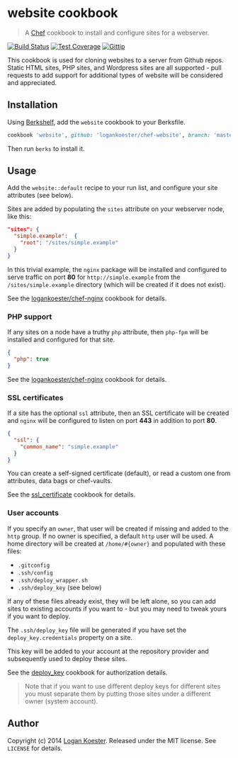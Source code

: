 # website cookbook
> A [Chef](http://getchef.com/) cookbook to install and configure sites for a webserver.

[![Build Status](http://ci.ldk.io/logankoester/chef-website/badge)](http://ci.ldk.io/logankoester/chef-website/)
[![Test Coverage](https://codeclimate.com/github/logankoester/chef-website/badges/coverage.svg)](https://codeclimate.com/github/logankoester/chef-website)
[![Gittip](http://img.shields.io/gittip/logankoester.png)](https://www.gittip.com/logankoester/)

This cookbook is used for cloning websites to a server from Github repos. Static HTML sites, PHP sites, and Wordpress sites are all supported - pull requests to add support for additional types of website will be considered and appreciated.

## Installation

Using [Berkshelf](http://berkshelf.com/), add the `website` cookbook to your Berksfile.

```ruby
cookbook 'website', github: 'logankoester/chef-website', branch: 'master'
```
Then run `berks` to install it.

## Usage

Add the `website::default` recipe to your run list, and configure your site attributes (see below).

Sites are added by populating the `sites` attribute on your webserver node, like this:

```json
"sites": {
  "simple.example":  {
    "root": "/sites/simple.example"
  }
}
```

In this trivial example, the `nginx` package will be installed and configured to serve traffic on port **80** for `http://simple.example` from the `/sites/simple.example` directory (which will be created if it does not exist).

See the [logankoester/chef-nginx](github.com/logankoester/chef-nginx) cookbook for details.

### PHP support

If any sites on a node have a truthy `php` attribute, then `php-fpm` will be installed and configured for that site.

```json
{ 
  "php": true
}
```

See the [logankoester/chef-nginx](github.com/logankoester/chef-nginx) cookbook for details.

### SSL certificates

If a site has the optional `ssl` attribute, then an SSL certificate will be created and `nginx` will be configured to listen on port **443** in addition to port **80**.

```json
{ 
  "ssl": {
    "common_name": "simple.example"
  }
}
```

You can create a self-signed certificate (default), or read a custom one from attributes, data bags or chef-vaults.

See the [ssl_certificate](https://supermarket.getchef.com/cookbooks/ssl_certificate) cookbook for details.

### User accounts

If you specify an `owner`, that user will be created if missing and added to the `http` group. If no owner is specified, a default `http` user will be used. A home directory will
be created at `/home/#{owner}` and populated with these files:

* `.gitconfig`
* `.ssh/config`
* `.ssh/deploy_wrapper.sh`
* `.ssh/deploy_key` (see below)

If any of these files already exist, they will be left alone, so you can add sites to existing accounts
if you want to - but you may need to tweak yours if you want to deploy.

The `.ssh/deploy_key` file will be generated if you have set the `deploy_key.credentials` property on a site.

This key will be added to your account at the repository provider and subsequently used to deploy these sites.

See the [deploy_key](https://supermarket.getchef.com/cookbooks/deploy_key) cookbook for authorization details.

> Note that if you want to use different deploy keys for different sites you must separate them by putting those sites under a different owner (system account).

## Author

Copyright (c) 2014 [Logan Koester](http://logankoester.com). Released under the MIT license. See `LICENSE` for details.
